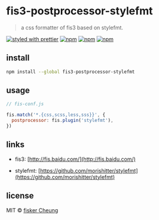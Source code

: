 # fis3-postprocessor-stylefmt

> a css formatter of fis3 based on stylefmt.

[![styled with prettier](https://img.shields.io/badge/styled_with-prettier-ff69b4.svg?style=flat-square)](https://github.com/prettier/prettier)
[![npm](https://img.shields.io/npm/v/fis3-postprocessor-stylefmt.svg?style=flat-square)](https://www.npmjs.com/package/fis3-postprocessor-stylefmt)
[![npm](https://img.shields.io/npm/dt/fis3-postprocessor-stylefmt.svg?style=flat-square)](https://www.npmjs.com/package/fis3-postprocessor-stylefmt)
[![npm](https://img.shields.io/npm/dm/fis3-postprocessor-stylefmt.svg?style=flat-square)](https://www.npmjs.com/package/fis3-postprocessor-stylefmt)

## install

```sh
npm install --global fis3-postprocessor-stylefmt
```

## usage

```js
// fis-conf.js

fis.match('*.{css,scss,less,sss}}', {
  postprocessor: fis.plugin('stylefmt'),
})
```

## links

- fis3: [http://fis.baidu.com/](http://fis.baidu.com/)

- stylefmt: [https://github.com/morishitter/stylefmt](https://github.com/morishitter/stylefmt)

## license

MIT © [fisker Cheung](https://www.fiskercheung.com/)
